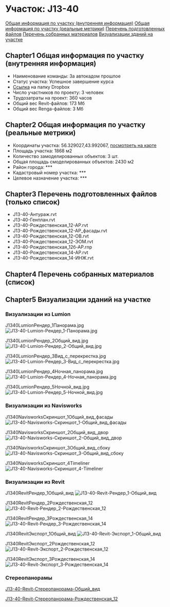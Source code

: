 # Участок: J13-40

[Общая информация по участку (внутренняя информация)](#Chapter1)
[Общая информация по участку (реальные метрики)](#Chapter2)
[Перечень подготовленных файлов](#Chapter3)
[Перечень собранных материалов](#Chapter4)
[Визуализации зданий на участке](#Chapter5)

## <a id="test">Chapter1</a> Общая информация по участку (внутренняя информация)
+ Наименование команды: За автокадом прошлое
+ Статус участка: Успешное завершение курса
+ [Ссылка](https://www.dropbox.com/sh/wvvgv1nw1iqred9/AADWYF8c-flbiBICOVVKY1CYa/J13_40?dl=0) на папку Dropbox
+ Число участников по проекту: 3 человек
+ Трудозатраты на проект: 360 часов
+ Общий вес Revit-файлов: 173 Мб
+ Общий вес Renga-файлов: 3 Мб
## <a id="test">Chapter2</a> Общая информация по участку (реальные метрики)
+ Координаты участка: 56.329027,43.992067, [посмотреть на карте](yandex.ru/maps/47/nizhny-novgorod/?ll=56.329027%2C43.992067&z=19)
+ Площадь участка: 1868 м2
+ Количество замоделированных объектов: 3 шт.
+ Общая площадь смоделированных объектов: 2430 м2
+ Район города: *** 
+ Кадастровый номер участка: *** 
+ Целевое назначение участка: *** 
## <a id="test">Chapter3</a> Перечень подготовленных файлов (только список)
+ J13-40-Антураж.rvt
+ J13-40-Генплан.rvt
+ J13-40-Рождественская_12-АР.rvt
+ J13-40-Рождественская_12-АР_фасады.rvt
+ J13-40-Рождественская_12-ОВ.rvt
+ J13-40-Рождественская_12-ЭОМ.rvt
+ J13-40-Рождественская_12б-АР.rnp
+ J13-40-Рождественская_14-АР.rvt
+ J13-40-Рождественская_14-ИНЖ.rvt
## <a id="test">Chapter4</a> Перечень собранных материалов (список)
## <a id="test">Chapter5</a> Визуализации зданий на участке
### Визуализации из Lumion
J1340LumionРендер_1Панорама.jpg
![J13-40-Lumion-Рендер_1-Панорама.jpg](/Images/J13_40/J13-40-Lumion-Рендер_1-Панорама.jpg_Compressed.jpg)

J1340LumionРендер_2Общий_вид.jpg
![J13-40-Lumion-Рендер_2-Общий_вид.jpg](/Images/J13_40/J13-40-Lumion-Рендер_2-Общий_вид.jpg_Compressed.jpg)

J1340LumionРендер_3Вид_с_перекрестка.jpg
![J13-40-Lumion-Рендер_3-Вид_с_перекрестка.jpg](/Images/J13_40/J13-40-Lumion-Рендер_3-Вид_с_перекрестка.jpg_Compressed.jpg)

J1340LumionРендер_4Ночная_панорама.jpg
![J13-40-Lumion-Рендер_4-Ночная_панорама.jpg](/Images/J13_40/J13-40-Lumion-Рендер_4-Ночная_панорама.jpg_Compressed.jpg)

J1340LumionРендер_5Ночной_вид.jpg
![J13-40-Lumion-Рендер_5-Ночной_вид.jpg](/Images/J13_40/J13-40-Lumion-Рендер_5-Ночной_вид.jpg_Compressed.jpg)

### Визуализации из Navisworks
J1340NavisworksСкриншот_1Общий_вид_фасады
![J13-40-Navisworks-Скриншот_1-Общий_вид_фасады](/Images/J13_40/J13-40-Navisworks-Скриншот_1-Общий_вид_фасады_Compressed.jpg)

J1340NavisworksСкриншот_2Общий_вид_двор
![J13-40-Navisworks-Скриншот_2-Общий_вид_двор](/Images/J13_40/J13-40-Navisworks-Скриншот_2-Общий_вид_двор_Compressed.jpg)

J1340NavisworksСкриншот_3Общий_вид_сбоку
![J13-40-Navisworks-Скриншот_3-Общий_вид_сбоку](/Images/J13_40/J13-40-Navisworks-Скриншот_3-Общий_вид_сбоку_Compressed.jpg)

J1340NavisworksСкриншот_4Timeliner
![J13-40-Navisworks-Скриншот_4-Timeliner](/Images/J13_40/J13-40-Navisworks-Скриншот_4-Timeliner_Compressed.jpg)

### Визуализации из Revit
J1340RevitРендер_1Общий_вид
![J13-40-Revit-Рендер_1-Общий_вид](/Images/J13_40/J13-40-Revit-Рендер_1-Общий_вид_Compressed.jpg)

J1340RevitРендер_2Рождественская_12
![J13-40-Revit-Рендер_2-Рождественская_12](/Images/J13_40/J13-40-Revit-Рендер_2-Рождественская_12_Compressed.jpg)

J1340RevitРендер_3Рождественская_14
![J13-40-Revit-Рендер_3-Рождественская_14](/Images/J13_40/J13-40-Revit-Рендер_3-Рождественская_14_Compressed.jpg)

J1340RevitЭкспорт_1Общий_вид
![J13-40-Revit-Экспорт_1-Общий_вид](/Images/J13_40/J13-40-Revit-Экспорт_1-Общий_вид_Compressed.jpg)

J1340RevitЭкспорт_2Рождественская_12
![J13-40-Revit-Экспорт_2-Рождественская_12](/Images/J13_40/J13-40-Revit-Экспорт_2-Рождественская_12_Compressed.jpg)

J1340RevitЭкспорт_3Рождественская_14
![J13-40-Revit-Экспорт_3-Рождественская_14](/Images/J13_40/J13-40-Revit-Экспорт_3-Рождественская_14_Compressed.jpg)

### Стереопанорамы
[J13-40-Revit-Стереопанорама-Общий_вид](https://pano.autodesk.com/pano.html?url=jpgs/def156f1-c4de-41e5-9a5d-dd05016d4b15&version=2)

[J13-40-Revit-Стереопанорама-Рождественская_12](https://pano.autodesk.com/pano.html?url=jpgs/8c0af76d-0e05-4897-8003-96a45b2d25f3&version=2)

